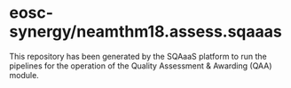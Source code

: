 # eosc-synergy/neamthm18.assess.sqaaas
This repository has been generated by the SQAaaS platform to run the pipelines
for the operation of the
Quality Assessment & Awarding (QAA)
module.
